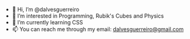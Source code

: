 - 👋 Hi, I’m @dalvesguerreiro
- 👀 I’m interested in Programming, Rubik's Cubes and Physics
- 🌱 I’m currently learning CSS
- 📫 You can reach me through my email: dalvesguerreiro@gmail.com

<!---
dalvesguerreiro/dalvesguerreiro is a ✨ special ✨ repository because its `README.md` (this file) appears on your GitHub profile.
You can click the Preview link to take a look at your changes.
--->
